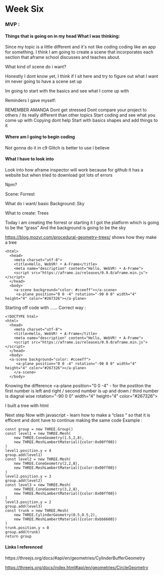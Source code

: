 <h1>Week Six </h1>
<h3>MVP : </h3>

<h4>Things that is going on in my head
What I was thinking: </h4>

<p>Since my topic is a little different and it's not like coding coding like an app for something. I think I am going to create a scene that incorporates each section that aframe school discusses and teaches about. 

What kind of scene do i want? 

Honestly I dont know yet, I think if I sit here and try to figure out what I want im never going to have a scene set up 

Im going to start with the basics and see what I come up with

Reminders I gave myself: </p>

REMEMBER AMANDA
Dont get stressed 
Dont compare your project to others / its really different than other topics
Start coding and see what you come up with 
Copying dont help 
Start with basics shapes and add things to it 



<h4>Where am I going to begin coding</h4>
Not gonna do it in c9 
Glitch is better to use I believe 

<h4> What I have to look into</h4>
Look into how aframe inspector will work because for github it has a website but when tried to download got lots of errors

Npm?

Scene:
Forrest 

What do i want/ basic
Background: 
Sky

What to create:
Trees 

 

Today i am creating the forrest or starting it 
	 I got the platform which is going to be the “grass” 
	And the background is going to be the sky 

 https://blog.mozvr.com/procedural-geometry-trees/ shows how they make a tree
```
<html>
  <head>
    <meta charset="utf-8">
    <title>Hello, WebVR! • A-Frame</title>
    <meta name="description" content="Hello, WebVR! • A-Frame">
    <script src="https://aframe.io/releases/0.9.0/aframe.min.js"></script>
  </head>
  <body>
    <a-scene background="color: #cceeff"></a-scene>
     <a-plane position="0 0 -4" rotation="-90 0 0" width="4" height="4" color="#267326"></a-plane>

```
Starting off code with ……
Correct way :
```
<!DOCTYPE html>
<html>
  <head>
    <meta charset="utf-8">
    <title>Hello, WebVR! • A-Frame</title>
    <meta name="description" content="Hello, WebVR! • A-Frame">
    <script src="https://aframe.io/releases/0.9.0/aframe.min.js"></script>
  </head>
  <body>
  <a-scene background="color: #cceeff">
     <a-plane position="0 0 -4" rotation="-90 0 0" width="4" height="4" color="#267326"></a-plane>
    </a-scene>
  </body>

```

Knowing the difference
<a-plane 
position="0 0 -4" - for the postiton the first number is left and right / second number is up and down / third number is diagnal wise 
 rotation="-90 0 0" 
width="4" height="4" 
color="#267326"></a-plane>




I built a tree with html 

Next step 
 Now with javascript - learn how to make a “class “ so that it is efficent and dont have to continue making the same code 
Example :
```
const group = new THREE.Group()
const level1 = new THREE.Mesh(
    new THREE.ConeGeometry(1.5,2,8),
    new THREE.MeshLambertMaterial({color:0x00ff00})
)
level1.position.y = 4
group.add(level1)
const level2 = new THREE.Mesh(
    new THREE.ConeGeometry(2,2,8),
    new THREE.MeshLambertMaterial({color:0x00ff00})
)
level2.position.y = 3
group.add(level2)
const level3 = new THREE.Mesh(
    new THREE.ConeGeometry(3,2,8),
    new THREE.MeshLambertMaterial({color:0x00ff00})
)
level3.position.y = 2
group.add(level3)
const trunk = new THREE.Mesh(
    new THREE.CylinderGeometry(0.5,0.5,2),
    new THREE.MeshLambertMaterial({color:0xbb6600})
)
trunk.position.y = 0
group.add(trunk)
return group

```

<h4> Links I referenced</h4>
https://threejs.org/docs/#api/en/geometries/CylinderBufferGeometry

https://threejs.org/docs/index.html#api/en/geometries/CircleGeometry
